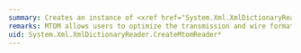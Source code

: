 ```yaml
---
summary: Creates an instance of <xref href="System.Xml.XmlDictionaryReader"></xref> that reads XML in the MTOM format.
remarks: MTOM allows users to optimize the transmission and wire format of their SOAP messages.
uid: System.Xml.XmlDictionaryReader.CreateMtomReader*
---
```

